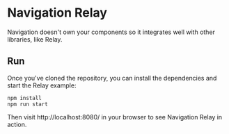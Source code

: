 # Navigation Relay
Navigation doesn't own your components so it integrates well with other libraries, like Relay.  

## Run
Once you've cloned the repository, you can install the dependencies and start the Relay example:

    npm install
    npm run start
	
Then visit http://localhost:8080/ in your browser to see Navigation Relay in action.
